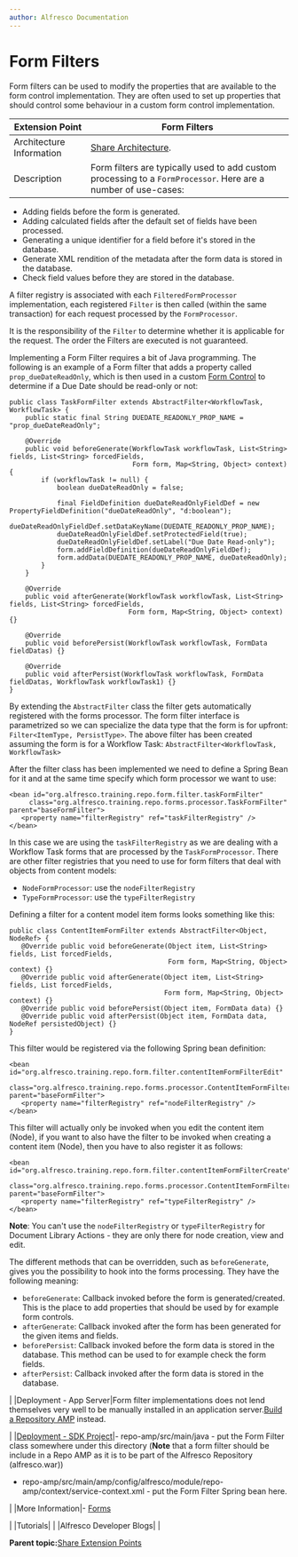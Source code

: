 ```yaml
---
author: Alfresco Documentation
---
```


# Form Filters

Form filters can be used to modify the properties that are available to the form control implementation. They are often used to set up properties that should control some behaviour in a custom form control implementation.

|Extension Point|Form Filters|
|---------------|------------|
|Architecture Information|[Share Architecture](dev-extensions-share-architecture-extension-points.md).|
|Description|Form filters are typically used to add custom processing to a `FormProcessor`. Here are a number of use-cases:

-   Adding fields before the form is generated.
-   Adding calculated fields after the default set of fields have been processed.
-   Generating a unique identifier for a field before it's stored in the database.
-   Generate XML rendition of the metadata after the form data is stored in the database.
-   Check field values before they are stored in the database.

A filter registry is associated with each `FilteredFormProcessor` implementation, each registered `Filter` is then called \(within the same transaction\) for each request processed by the `FormProcessor`.

 It is the responsibility of the `Filter` to determine whether it is applicable for the request. The order the Filters are executed is not guaranteed.

 Implementing a Form Filter requires a bit of Java programming. The following is an example of a Form filter that adds a property called `prop_dueDateReadOnly`, which is then used in a custom [Form Control](dev-extensions-share-form-controls.md) to determine if a Due Date should be read-only or not:

```
public class TaskFormFilter extends AbstractFilter<WorkflowTask, WorkflowTask> {
    public static final String DUEDATE_READONLY_PROP_NAME = "prop_dueDateReadOnly";

    @Override
    public void beforeGenerate(WorkflowTask workflowTask, List<String> fields, List<String> forcedFields,
                               Form form, Map<String, Object> context) {
        if (workflowTask != null) {
            boolean dueDateReadOnly = false;

            final FieldDefinition dueDateReadOnlyFieldDef = new PropertyFieldDefinition("dueDateReadOnly", "d:boolean");
            dueDateReadOnlyFieldDef.setDataKeyName(DUEDATE_READONLY_PROP_NAME);
            dueDateReadOnlyFieldDef.setProtectedField(true);
            dueDateReadOnlyFieldDef.setLabel("Due Date Read-only");
            form.addFieldDefinition(dueDateReadOnlyFieldDef);
            form.addData(DUEDATE_READONLY_PROP_NAME, dueDateReadOnly);
        }
    }

    @Override
    public void afterGenerate(WorkflowTask workflowTask, List<String> fields, List<String> forcedFields,
                              Form form, Map<String, Object> context) {}

    @Override
    public void beforePersist(WorkflowTask workflowTask, FormData fieldDatas) {}

    @Override
    public void afterPersist(WorkflowTask workflowTask, FormData fieldDatas, WorkflowTask workflowTask1) {}
}
```

By extending the `AbstractFilter` class the filter gets automatically registered with the forms processor. The form filter interface is parametrized so we can specialize the data type that the form is for upfront: `Filter<ItemType, PersistType>`. The above filter has been created assuming the form is for a Workflow Task: `AbstractFilter<WorkflowTask, WorkflowTask>`

 After the filter class has been implemented we need to define a Spring Bean for it and at the same time specify which form processor we want to use:

 ```
<bean id="org.alfresco.training.repo.form.filter.taskFormFilter"
      class="org.alfresco.training.repo.forms.processor.TaskFormFilter" parent="baseFormFilter">
    <property name="filterRegistry" ref="taskFilterRegistry" />
</bean>
```

 In this case we are using the `taskFilterRegistry` as we are dealing with a Workflow Task forms that are processed by the `TaskFormProcessor`. There are other filter registries that you need to use for form filters that deal with objects from content models:

-   `NodeFormProcessor`: use the `nodeFilterRegistry`
-   `TypeFormProcessor`: use the `typeFilterRegistry`

 Defining a filter for a content model item forms looks something like this:

 ```
public class ContentItemFormFilter extends AbstractFilter<Object, NodeRef> {
    @Override public void beforeGenerate(Object item, List<String> fields, List forcedFields,
                                         Form form, Map<String, Object> context) {}
    @Override public void afterGenerate(Object item, List<String> fields, List forcedFields,
                                        Form form, Map<String, Object> context) {}
    @Override public void beforePersist(Object item, FormData data) {}
    @Override public void afterPersist(Object item, FormData data, NodeRef persistedObject) {}
}
```

 This filter would be registered via the following Spring bean definition:

 ```
<bean id="org.alfresco.training.repo.form.filter.contentItemFormFilterEdit"
      class="org.alfresco.training.repo.forms.processor.ContentItemFormFilter" parent="baseFormFilter">
    <property name="filterRegistry" ref="nodeFilterRegistry" />
</bean>
```

 This filter will actually only be invoked when you edit the content item \(Node\), if you want to also have the filter to be invoked when creating a content item \(Node\), then you have to also register it as follows:

 ```
<bean id="org.alfresco.training.repo.form.filter.contentItemFormFilterCreate"
      class="org.alfresco.training.repo.forms.processor.ContentItemFormFilter" parent="baseFormFilter">
    <property name="filterRegistry" ref="typeFilterRegistry" />
</bean>
```

 **Note**: You can't use the `nodeFilterRegistry` or `typeFilterRegistry` for Document Library Actions - they are only there for node creation, view and edit.

 The different methods that can be overridden, such as `beforeGenerate`, gives you the possibility to hook into the forms processing. They have the following meaning:

-   `beforeGenerate`: Callback invoked before the form is generated/created. This is the place to add properties that should be used by for example form controls.
-   `afterGenerate`: Callback invoked after the form has been generated for the given items and fields.
-   `beforePersist`: Callback invoked before the form data is stored in the database. This method can be used to for example check the form fields.
-   `afterPersist`: Callback invoked after the form data is stored in the database.

|
|Deployment - App Server|Form filter implementations does not lend themselves very well to be manually installed in an application server.[Build a Repository AMP](../tasks/alfresco-sdk-tutorials-amp-archetype.md) instead.

|
|[Deployment - SDK Project](../tasks/alfresco-sdk-tutorials-amp-archetype.md)|-   repo-amp/src/main/java - put the Form Filter class somewhere under this directory \(**Note** that a form filter should be include in a Repo AMP as it is to be part of the Alfresco Repository \(alfresco.war\)\)
-   repo-amp/src/main/amp/config/alfresco/module/repo-amp/context/service-context.xml - put the Form Filter Spring bean here.


|
|More Information|-   [Forms](forms-intro.md)

|
|Tutorials| |
|Alfresco Developer Blogs| |

**Parent topic:**[Share Extension Points](../concepts/dev-extensions-share-extension-points-introduction.md)

